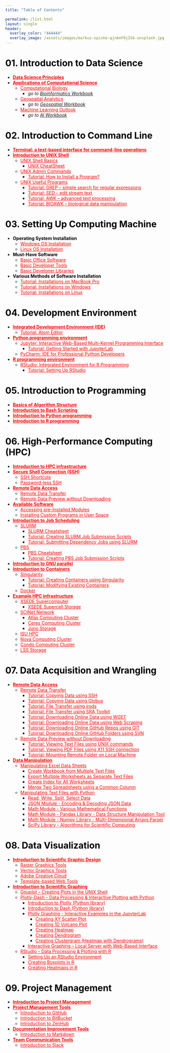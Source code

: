 ```yaml
---
title: "Table of Contents"

permalink: /list.html
layout: single
header:
  overlay_color: "444444"
  overlay_image: /assets/images/markus-spiske-qjnAnF0jIGk-unsplash.jpg
---
```



# <span style="color:black">01. Introduction to Data Science</span>
* **<a href="" style="color: red;">Data Science Principles</a>**                <!--- **[Data Science Principles]()** -->
* **<a href="" style="color: red;">Applications of Computational Science</a>**  <!--- **[Applications of Computational Science]()** -->
  * <a href="" style="color: red;">Computational Biology</a>                    <!--- [Computational Biology]() -->
    * *go to [Bioinformatics Workbook](https://bioinformaticsworkbook.org/)*
  * <a href="" style="color: red;">Geospatial Analytics</a>                     <!--- [Computational Biology]() -->
    * *go to [Geospatial Workbook](https://geospatial.101workbook.org)*
  * <a href="" style="color: red;">Machine Learning Outlook</a>                 <!--- [Machine Learning Outlook]() -->
    * *go to [AI Workbook](https://isugenomics.github.io/AI-workbook/)*


# <span style="color:black">02. Introduction to Command Line</span>
* **<a href="" style="color: red;">Terminal: a text-based interface for command-line operations</a>**   <!--- **[Terminal: a text-based interface for command-line operations]()** -->
* **<a href="" style="color: red;">Introduction to UNIX Shell</a>**             <!--- **[Introduction to Unix Shell]()** -->
  * <a href="" style="color: red;">UNIX Shell Basics</a>                        <!--- [UNIX Shell Basics]() -->
    * <a href="" style="color: red;">UNIX CheatSheet</a>                        <!--- [UNIX CheatSheet]() -->
  * <a href="" style="color: red;">UNIX Admin Commands</a>                      <!--- [Unix Admin Commands]() -->
    * <a href="" style="color: red;">Tutorial: How to Install a Program?</a>    <!--- [Tutorial: How to Install a Program?]() -->
  * <a href="" style="color: red;">UNIX Useful Programs</a>                     <!--- [UNIX Useful Programs]() -->
    * <a href="" style="color: red;">Tutorial: GREP – simple search for regular expressions</a>     <!--- [Tutorial: GREP – simple search for regular expressions]() -->
    * <a href="" style="color: red;">Tutorial: SED – edit stream text</a>       <!--- [Tutorial: SED – edit stream text]() -->
    * <a href="" style="color: red;">Tutorial: AWK – advanced text processing</a>                  <!--- [Tutorial: AWK – advanced text processing]() -->
    * <a href="" style="color: red;">Tutorial: BIOAWK – biological data manipulation</a>           <!--- [Tutorial: BIOAWK – biological data manipulation]() -->


# <span style="color:black">03. Setting Up Computing Machine</span>
* **<span style="color:black">Operating System Installation</span>**
  * <a href="" style="color: red;">Windows OS Installation</a>                  <!--- [Windows OS Installation]() -->
  * <a href="" style="color: red;">Linux OS Installation</a>                    <!--- [Linux OS Installation]() -->
* **<span style="color:black">Must-Have Software</span>**
  * <a href="" style="color: red;">Basic Office Software</a>                    <!--- [Basic Office Software]() -->
  * <a href="" style="color: red;">Basic Developer Tools</a>                    <!--- [Basic Developer Tools]() -->
  * <a href="" style="color: red;">Basic Developer Libraries</a>                <!--- [Basic Developer Libraries]() -->
* **<span style="color:black">Various Methods of Software Installation</span>**
  * <a href="" style="color: red;">Tutorial: Installations on MacBook Pro</a>   <!--- [Tutorial: Installations on MacBook Pro]() -->
  * <a href="" style="color: red;">Tutorial: Installations on Windows</a>       <!--- [Tutorial: Installations on Windows]() -->
  * <a href="" style="color: red;">Tutorial: Installations on Linux</a>         <!--- [Tutorial: Installations on Windows]() -->


# <span style="color:black">04. Development Environment</span>
* **<a href="" style="color: red;">Integrated Development Environment (IDE)</a>**  <!--- **[Integrated Development Environment (IDE)]()** -->
  * <a href="" style="color: red;">Tutorial: Atom Editor</a>                    <!--- [Atom Editor]() -->
* **<a href="" style="color: red;">Python programming environment</a>**         <!--- **[Python programming environment]()** -->
  * <a href="" style="color: red;">Jupyter: Interactive Web-Based Multi-Kernel Programming Interface</a>   <!--- [Jupyter: Interactive Web-Based Multi-Kernel Programming Interface]() -->
    * <a href="" style="color: red;">Tutorial: Getting Started with JupyterLab </a>      <!--- [Getting Started with JupyterLab]() -->
  * <a href="" style="color: red;">PyCharm: IDE for Professional Python Developers</a>   <!--- [PyCharm: IDE for Professional Python Developers]() -->
* **<a href="" style="color: red;">R programming environment</a>**              <!--- **[R programming environment]()** -->
  * <a href="" style="color: red;">RStudio: Integrated Environment for R Programming</a> <!--- [RStudio: Integrated Environment for R Programming]() -->
    * <a href="" style="color: red;">Tutorial: Setting Up RStudio</a>           <!--- [Tutorial: Setting Up RStudio]() -->


# <span style="color:black">05. Introduction to Programming</span>
* **<a href="" style="color: red;">Basics of Algorithm Structure</a>**          <!--- **[Basics of Algorithm Structure]()** -->
* **<a href="" style="color: red;">Introduction to Bash Scripting</a>**         <!--- **[Introduction to Bash Scripting]()** -->
* **<a href="" style="color: red;">Introduction to Python programming</a>**     <!--- **[Introduction to Python programming]()** -->
* **<a href="" style="color: red;">Introduction to R programming</a>**          <!--- **[Introduction to R programming]()** -->


# <span style="color:black">06. High-Performance Computing (HPC)</span>
* **<a href="" style="color: red;">Introduction to HPC infrastructure</a>**     <!--- **[Introduction to HPC infrastructure]()** -->
* **<a href="" style="color: red;">Secure Shell Connection (SSH)</a>**          <!--- **[Secure Shell Connection (SSH)]()** -->
  * <a href="" style="color: red;">SSH Shortcuts</a>                            <!--- [SSH Shortcuts]() -->
  * <a href="" style="color: red;">Password-less SSH</a>                        <!--- [Password-less SSH]() -->
* **<a href="" style="color: red;">Remote Data Access</a>**                     <!--- **[Remote Data Access]()** -->
  * <a href="" style="color: red;">Remote Data Transfer</a>                     <!--- [Remote Data Transfer]() -->
  * <a href="" style="color: red;">Remote Data Preview without Downloading</a>  <!--- [Remote Data Preview without Downloading]() -->
* **<a href="" style="color: red;">Available Software</a>**                     <!--- **[Available Software]()** -->
  * <a href="" style="color: red;">Accessing pre-Installed Modules</a>          <!--- [Accessing pre-Installed Modules]() -->
  * <a href="" style="color: red;">Installing Custom Programs in User Space</a> <!--- [Installing Custom Programs in User Space]() -->
* **<a href="" style="color: red;">Introduction to Job Scheduling</a>**         <!--- **[Introduction to Job Scheduling]()** -->
  * <a href="" style="color: red;">SLURM</a>                                    <!--- [SLURM]() -->
    * <a href="" style="color: red;">SLURM Cheatsheet</a>                       <!--- [SLURM Cheatsheet]() -->
    * <a href="" style="color: red;">Tutorial: Creating SLURM Job Submission Scripts</a>  <!--- [Tutorial: Creating SLURM Job Submission Scripts]() -->
    * <a href="" style="color: red;">Tutorial: Submitting Dependency Jobs using SLURM</a>  <!--- [Tutorial: Submitting Dependency Jobs using SLURM]() -->
  * <a href="" style="color: red;">PBS</a>                                      <!--- [PBS]() -->
    * <a href="" style="color: red;">PBS Cheatsheet</a>                         <!--- [SLURM Cheatsheet]() -->
    * <a href="" style="color: red;">Tutorial: Creating PBS Job Submission Scripts</a>  <!--- [Tutorial: Creating SLURM Job Submission Scripts]() -->
* **<a href="" style="color: red;">Introduction to GNU parallel</a>**           <!--- **[Introduction to GNU parallel]()** -->
* **<a href="" style="color: red;">Introduction to Containers</a>**             <!--- **[Introduction to Containers]()** -->
  * <a href="" style="color: red;">Singularity</a>                              <!--- [Singularity]() -->
    * <a href="" style="color: red;">Tutorial: Creating Containers using Singularity</a>   <!--- [Tutorial: Creating Containers using Singularity]() -->
    * <a href="" style="color: red;">Tutorial: Modifying Existing Containers</a><!--- [Tutorial: Modifying Existing Containers]() -->
  * <a href="" style="color: red;">Docker</a>                                   <!--- [Docker]() -->
* **<a href="" style="color: red;">Example HPC infrastructure</a>**             <!--- **[Example HPC infrastructure]()** -->
  * <a href="" style="color: red;">XSEDE Supercomputer</a>                      <!--- [XSEDE supercomputer]() -->
    * <a href="" style="color: red;">XSEDE Supercell Storage</a>                <!--- [XSEDE Supercell Storage]() -->
  * <a href="" style="color: red;">SCINet Network</a>                           <!--- [SCINet Network]() -->
    * <a href="" style="color: red;">Atlas Computing Cluster</a>                <!--- [Atlas Computing Cluster]() -->
    * <a href="" style="color: red;">Ceres Computing Cluster</a>                <!--- [Ceres Computing Cluster]() -->
    * <a href="" style="color: red;">Juno Storage</a>                           <!--- [Juno Storage]() -->
  * <a href="" style="color: red;">ISU HPC</a>                                  <!--- [SCINet Network]() -->
   * <a href="" style="color: red;">Nova Computing Cluster</a>                  <!--- [Nova Computing Cluster]() -->
   * <a href="" style="color: red;">Condo Computing Cluster</a>                 <!--- [Condo Computing Cluster]() -->
   * <a href="" style="color: red;">LSS Storage</a>                             <!--- [LSS Storage]() -->


# <span style="color:black">07. Data Acquisition and Wrangling</span>
* **<a href="" style="color: red;">Remote Data Access</a>**                     <!--- **[Remote Data Access]()** -->
  * <a href="" style="color: red;">Remote Data Transfer</a>                     <!--- [Remote Data Transfer]() -->
    * <a href="" style="color: red;">Tutorial: Copying Data using SSH</a>       <!--- [Tutorial: Copying Data using SSH]() -->
    * <a href="" style="color: red;">Tutorial: Copying Data using Globus</a>    <!--- [Tutorial: Copying Data using Globus]() -->
    * <a href="" style="color: red;">Tutorial: File Transfer using irods</a>    <!--- [Tutorial: File Transfer using irods]() -->
    * <a href="" style="color: red;">Tutorial: File Transfer using SRA Toolkit</a>   <!--- [Tutorial: File Transfer using SRA Toolkit]() -->
    * <a href="" style="color: red;">Tutorial: Downloading Online Data using WGET</a>   <!--- [Tutorial: Downloading Online Data using WGET]() -->
    * <a href="" style="color: red;">Tutorial: Downloading Online Data using Web Scraping</a>  <!--- [Tutorial: Downloading Online Data using Web Scraping]() -->
    * <a href="" style="color: red;">Tutorial: Downloading Online GitHub Repos using GIT</a>   <!--- [Tutorial: Downloading Online GitHub Repos using GIT]() -->
    * <a href="" style="color: red;">Tutorial: Downloading Online GitHub Folders using SVN</a> <!--- [Tutorial: Downloading Online GitHub Folders using SVN]() -->
  * <a href="" style="color: red;">Remote Data Preview without Downloading</a>  <!--- [Remote Data Preview without Downloading]() -->
    * <a href="" style="color: red;">Tutorial: Viewing Text Files using UNIX commands</a>      <!--- [Tutorial: Viewing Text Files using UNIX commands]() -->
    * <a href="" style="color: red;">Tutorial: Viewing PDF Files using X11 SSH connection </a> <!--- [Tutorial: Viewing PDF Files using X11 SSH connection ]() -->
    * <a href="" style="color: red;">Tutorial: Mounting Remote Folder on Local Machine</a>     <!--- [Tutorial: Mounting Remote Folder on Local Machine]() -->
* **<a href="" style="color: red;">Data Manipulation</a>**                      <!--- **[Data Manipulation]()** -->
  * <a href="" style="color: red;">Manipulating Excel Data Sheets</a>           <!--- [Manipulating Excel Data Sheets]() -->
    * <a href="" style="color: red;">Create Workbook from Multiple Text Files</a>     <!--- [Create Workbook from Multiple Text Files]() -->
    * <a href="" style="color: red;">Export Multiple Worksheets as Separate Text Files</a>     <!--- [Export Multiple Worksheets as Separate Text Files]() -->
    * <a href="" style="color: red;">Create Index for All Worksheets</a>        <!--- [Create Index for All Worksheets]() -->
    * <a href="" style="color: red;">Merge Two Spreadsheets using a Common Column</a> <!--- [Merge Two Spreadsheets using a Common Column]() -->
  * <a href="" style="color: red;">Manipulating Text Files with Python</a>      <!--- [Manipulating Text Files with Python]() -->
    * <a href="" style="color: red;">Read, Write, Split, Select Data</a>        <!--- [Read, Write, Split, Select Data]() -->
    * <a href="" style="color: red;">JSON Module - Encoding & Decoding JSON Data</a>    <!--- [JSON Module - Encoding & Decoding JSON Data]() -->
    * <a href="" style="color: red;">Math Module - Various Mathematical Functions</a>   <!--- [Math Module - Various Mathematical Functions]() -->
    * <a href="" style="color: red;">Math Module - Pandas Library - Data Structure Manipulation Tool</a>   <!--- [Pandas Library - Data Structure Manipulation Tool]() -->
    * <a href="" style="color: red;">Math Module - Numpy Library - Multi-Dimensional Arrays Parser</a>   <!--- [Numpy Library - Multi-Dimensional Arrays Parser]() -->
    * <a href="" style="color: red;">SciPy Library - Algorithms for Scientific Computing</a>   <!--- [SciPy Library - Algorithms for Scientific Computing]() -->


# <span style="color:black">08. Data Visualization</span>
* **<a href="" style="color: red;">Introduction to Scientific Graphic Design</a>**    <!--- **[Introduction to Scientific Graphic Design]()** -->
  * <a href="" style="color: red;">Raster Graphics Tools</a>                    <!--- [Raster Graphics Tools]() -->
  * <a href="" style="color: red;">Vector Graphics Tools</a>                    <!--- [Vector Graphics Tools]() -->
  * <a href="" style="color: red;">Adobe Creative Cloud</a>                     <!--- [Adobe Creative Cloud]() -->
  * <a href="" style="color: red;">Template-based Web Tools</a>                 <!--- [Template-based Web Tools]() -->
* **<a href="" style="color: red;">Introduction to Scientific Graphing</a>**    <!--- **[Introduction to Scientific Graphing]()** -->
  * <a href="" style="color: red;">Gnuplot – Creating Plots in the UNIX Shell</a>     <!--- [Gnuplot – Creating Plots in the UNIX Shell]() -->
  * <a href="" style="color: red;">Plotly-Dash – Data Processing & Interactive Plotting with Python</a>    <!--- [Plotly-Dash – Data Processing & Interactive Plotting with Python]() -->
    * <a href="" style="color: red;">Introduction to Plotly (Python library)</a>      <!--- [Introduction to Plotly (Python library)]() -->
    * <a href="" style="color: red;">Introduction to Dash (Python library)</a>        <!--- [Introduction to Dash (Python library)]() -->
    * <a href="" style="color: red;">Plotly Graphing - Interactive Examples in the JupyterLab</a>   <!--- [Plotly Graphing - Interactive Examples in the JupyterLab]() -->
      * <a href="" style="color: red;">Creating XY Scatter Plot</a>               <!--- [Creating XY Scatter Plot]() -->
      * <a href="" style="color: red;">Creating 1D Volcano Plot</a>               <!--- [Creating 1D Volcano Plot]() -->
      * <a href="" style="color: red;">Creating Heatmap</a>                       <!--- [Creating Heatmap]() -->
      * <a href="" style="color: red;">Creating Dendrogram</a>                    <!--- [Creating Dendrogram]() -->
      * <a href="" style="color: red;">Creating Clustergram (Heatmap with Dendrograms)</a>  <!--- [Creating Clustergram (Heatmap with Dendrograms)]() -->
    * <a href="" style="color: red;">Interactive Graphing – Local Server with Web-Based Interface</a>   <!--- [Interactive Graphing – Local Server with Web-Based Interface]() -->
  * <a href="" style="color: red;">RStudio – Data Processing & Plotting with R</a>    <!--- [RStudio – data processing & plotting with R]() -->
    * <a href="" style="color: red;">Setting Up an RStudio Environment</a>      <!--- [Setting Up an RStudio Environment]() -->
    * <a href="" style="color: red;">Creating Boxplots in R</a>                 <!--- [Creating Boxplots in R]() -->
    * <a href="" style="color: red;">Creating Heatmaps in R</a>                 <!--- [Creating Heatmaps in R]() -->

# <span style="color:black">09. Project Management</span>
* **<a href="" style="color: red;">Introduction to Project Management</a>**     <!--- **[Introduction to Project Management]()** -->
* **<a href="" style="color: red;">Project Management Tools</a>**               <!--- **[Project Management Tools]()** -->
  * <a href="" style="color: red;">Introduction to GitHub</a>                   <!--- [Introduction to GitHub]() -->
  * <a href="" style="color: red;">Introduction to BitBucket</a>                <!--- [Introduction to BitBucket]() -->
  * <a href="" style="color: red;">Introduction to ZenHub</a>                   <!--- [Introduction to ZenHub]() -->
* **<a href="" style="color: red;">Documentation Improvement Tools</a>**        <!--- **[Documentation Improvement Tools]()** -->
  * <a href="" style="color: red;">Introduction to Markdown</a>                 <!--- [Introduction to Markdown]() -->
* **<a href="" style="color: red;">Team Communication Tools</a>**               <!--- **[Team Communication Tools]()** -->
  * <a href="" style="color: red;">Introduction to Slack</a>                    <!--- [Introduction to Slack]() -->
